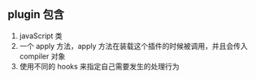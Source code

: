 ## plugin 包含

1. javaScript 类
2. 一个 apply 方法，apply 方法在装载这个插件的时候被调用，并且会传入 compiler 对象
3. 使用不同的 hooks 来指定自己需要发生的处理行为
